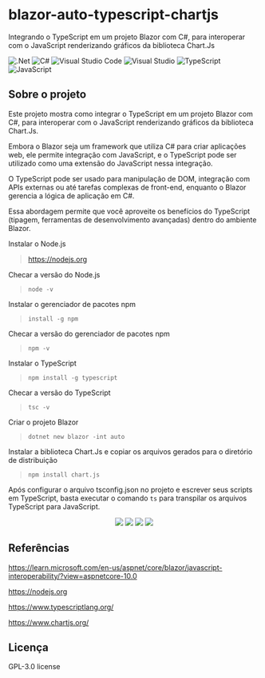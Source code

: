 # blazor-auto-typescript-chartjs
Integrando o TypeScript em um projeto Blazor com C#, para interoperar com o JavaScript renderizando gráficos da biblioteca Chart.Js

![.Net](https://img.shields.io/badge/.NET-5C2D91?style=for-the-badge&logo=.net&logoColor=white)
![C#](https://img.shields.io/badge/c%23-%23239120.svg?style=for-the-badge&logo=c-sharp&logoColor=white)
![Visual Studio Code](https://img.shields.io/badge/Visual%20Studio%20Code-0078d7.svg?style=for-the-badge&logo=visual-studio-code&logoColor=white)
![Visual Studio](https://img.shields.io/badge/Visual%20Studio-5C2D91.svg?style=for-the-badge&logo=visual-studio&logoColor=white)
![TypeScript](https://img.shields.io/badge/typescript-%23007ACC.svg?style=for-the-badge&logo=typescript&logoColor=white)
![JavaScript](https://img.shields.io/badge/javascript-%23323330.svg?style=for-the-badge&logo=javascript&logoColor=%23F7DF1E)

## Sobre o projeto
Este projeto mostra como integrar o TypeScript em um projeto Blazor com C#, para interoperar com o JavaScript renderizando gráficos da biblioteca Chart.Js.

Embora o Blazor seja um framework que utiliza C# para criar aplicações web, ele permite integração com JavaScript, e o TypeScript pode ser utilizado como uma extensão do JavaScript nessa integração.

O TypeScript pode ser usado para manipulação de DOM, integração com APIs externas ou até tarefas complexas de front-end, enquanto o Blazor gerencia a lógica de aplicação em C#.

Essa abordagem permite que você aproveite os benefícios do TypeScript (tipagem, ferramentas de desenvolvimento avançadas) dentro do ambiente Blazor.

Instalar o Node.js
>https://nodejs.org

Checar a versão do Node.js
><code>node -v</code>

Instalar o gerenciador de pacotes npm
><code>install -g npm</code>

Checar a versão do gerenciador de pacotes npm
><code>npm -v</code>

Instalar o TypeScript
><code>npm install -g typescript</code>

Checar a versão do TypeScript
><code>tsc -v</code>

Criar o projeto Blazor
><code>dotnet new blazor -int auto</code>

Instalar a biblioteca Chart.Js e copiar os arquivos gerados para o diretório de distribuição
><code>npm install chart.js</code>

Após configurar o arquivo tsconfig.json no projeto e escrever seus scripts em TypeScript, basta executar o comando <code>ts</code> para transpilar os arquivos TypeScript para JavaScript.

<div align="center">
    <img src="https://github.com/user-attachments/assets/bd63cded-1672-43e3-b66e-01d3e56dbc11"</img>
    <img src="https://github.com/user-attachments/assets/8a52f2f9-a557-472a-a76f-6c29fdc8f8df"</img>
    <img src="https://github.com/user-attachments/assets/802052cb-aa1a-4f6f-b8d6-ee849beb91e0"</img>
    <img src="https://github.com/user-attachments/assets/839b9128-d33b-4b9b-971c-d2848a85a3ac"</img>
</div>

## Referências
https://learn.microsoft.com/en-us/aspnet/core/blazor/javascript-interoperability/?view=aspnetcore-10.0

https://nodejs.org

https://www.typescriptlang.org/

https://www.chartjs.org/

## Licença
GPL-3.0 license
